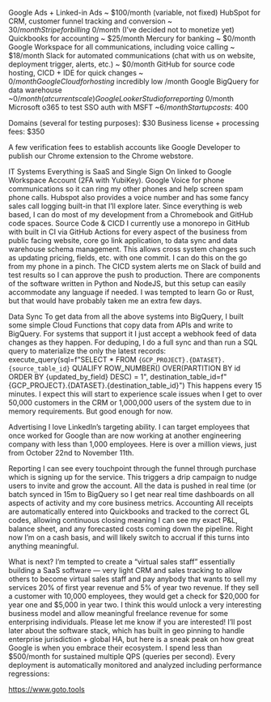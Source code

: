 Google Ads + Linked-in Ads ~ $100/month (variable, not fixed)
HubSpot for CRM, customer funnel tracking and conversion ~ $30/month
Stripe for billing ~$0/month (I’ve decided not to monetize yet)
Quickbooks for accounting ~ $25/month
Mercury for banking ~ $0/month
Google Workspace for all communications, including voice calling ~ $18/month
Slack for automated communications (chat with us on website, deployment trigger, alerts, etc.) ~ $0/month
GitHub for source code hosting, CICD + IDE for quick changes ~ $0/month
Google Cloud for hosting ~$incredibly low /month
Google BigQuery for data warehouse ~$0/month (at current scale)
Google Looker Studio for reporting ~$0/month
Microsoft o365 to test SSO auth with MSFT ~$6/month
Startup costs: ~$400

Domains (several for testing purposes): $30
Business license + processing fees: $350

A few verification fees to establish accounts like Google Developer to publish our Chrome extension to the Chrome webstore.

IT Systems
Everything is SaaS and Single Sign On linked to Google Workspace Account (2FA with YubiKey). Google Voice for phone communications so it can ring my other phones and help screen spam phone calls. Hubspot also provides a voice number and has some fancy sales call logging built-in that I’ll explore later. Since everything is web based, I can do most of my development from a Chromebook and GitHub code spaces.
Source Code & CICD
I currently use a monorepo in GitHub with built in CI via GitHub Actions for every aspect of the business from public facing website, core go link application, to data sync and data warehouse schema management. This allows cross system changes such as updating pricing, fields, etc. with one commit. I can do this on the go from my phone in a pinch. The CICD system alerts me on Slack of build and test results so I can approve the push to production. There are components of the software written in Python and NodeJS, but this setup can easily accommodate any language if needed. I was tempted to learn Go or Rust, but that would have probably taken me an extra few days.

Data Sync
To get data from all the above systems into BigQuery, I built some simple Cloud Functions that copy data from APIs and write to BigQuery. For systems that support it I just accept a webhook feed of data changes as they happen. For deduping, I do a full sync and than run a SQL query to materialize the only the latest records:
execute_query(sql=f"SELECT * FROM `{GCP_PROJECT}.{DATASET}.{source_table_id}` QUALIFY ROW_NUMBER() OVER(PARTITION BY id ORDER BY {updated_by_field} DESC) = 1", 
              destination_table_id=f"{GCP_PROJECT}.{DATASET}.{destination_table_id}")
This happens every 15 minutes. I expect this will start to experience scale issues when I get to over 50,000 customers in the CRM or 1,000,000 users of the system due to in memory requirements. But good enough for now.

Advertising
I love LinkedIn’s targeting ability. I can target employees that once worked for Google than are now working at another engineering company with less than 1,000 employees. Here is over a million views, just from October 22nd to November 11th.

Reporting
I can see every touchpoint through the funnel through purchase which is signing up for the service. This triggers a drip campaign to nudge users to invite and grow the account. All the data is pushed in real time (or batch synced in 15m to BigQuery so I get near real time dashboards on all aspects of activity and my core business metrics.
Accounting
All receipts are automatically entered into Quickbooks and tracked to the correct GL codes, allowing continuous closing meaning I can see my exact P&L, balance sheet, and any forecasted costs coming down the pipeline. Right now I’m on a cash basis, and will likely switch to accrual if this turns into anything meaningful.

What is next?
I’m tempted to create a “virtual sales staff” essentially building a SaaS software — very light CRM and sales tracking to allow others to become virtual sales staff and pay anybody that wants to sell my services 20% of first year revenue and 5% of year two revenue. If they sell a customer with 10,000 employees, they would get a check for $20,000 for year one and $5,000 in year two. I think this would unlock a very interesting business model and allow meaningful freelance revenue for some enterprising individuals. Please let me know if you are interested!
I’ll post later about the software stack, which has built in geo pinning to handle enterprise jurisdiction + global HA, but here is a sneak peak on how great Google is when you embrace their ecosystem. I spend less than $500/month for sustained multiple QPS (queries per second).
Every deployment is automatically monitored and analyzed including performance regressions:

https://www.goto.tools

